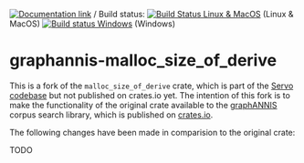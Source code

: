 [![Documentation link](https://docs.rs/graphannis-malloc_size_of/badge.svg)](https://docs.rs/graphannis-malloc_size_of/)
/ Build status:  [![Build Status Linux & MacOS](https://travis-ci.org/corpus-tools/graphannis-malloc_size_of.svg?branch=develop)](https://travis-ci.org/corpus-tools/graphannis-malloc_size_of) (Linux & MacOS)
[![Build status Windows](https://ci.appveyor.com/api/projects/status/2gsjtakjpnpjvlnp/branch/develop?svg=true)](https://ci.appveyor.com/project/thomaskrause/graphannis-malloc-size-of/branch/develop) (Windows)

# graphannis-malloc_size_of_derive

This is a fork of the `malloc_size_of_derive` crate, which is part of the [Servo codebase](https://github.com/servo/servo/tree/master/components/malloc_size_of_derive) but not published on crates.io yet. 
The intention of this fork is to make the functionality of the original crate available to the [graphANNIS](https://github.com/corpus-tools/graphANNIS) corpus search library, which is published on [crates.io](https://crates.io/crates/graphannis).


The following changes have been made in comparision to the original crate:

TODO